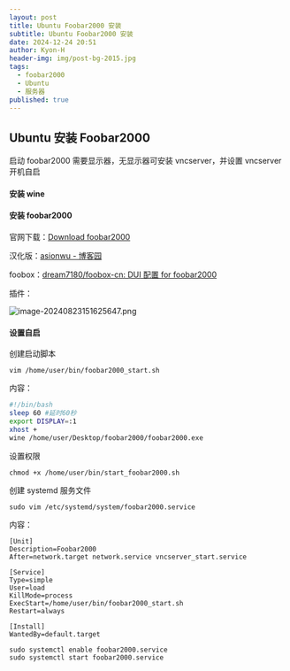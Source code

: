 ```yaml
---
layout: post
title: Ubuntu Foobar2000 安装
subtitle: Ubuntu Foobar2000 安装
date: 2024-12-24 20:51
author: Kyon-H
header-img: img/post-bg-2015.jpg
tags:
  - foobar2000
  - Ubuntu
  - 服务器
published: true
---
```

## Ubuntu 安装 Foobar2000

启动 foobar2000 需要显示器，无显示器可安装 vncserver，并设置 vncserver 开机自启

#### 安装 wine

#### 安装 foobar2000

官网下载：[Download foobar2000](https://www.foobar2000.org/download)

汉化版：[asionwu - 博客园](https://www.cnblogs.com/asionwu)

foobox：[dream7180/foobox-cn: DUI 配置 for foobar2000](https://github.com/dream7180/foobox-cn)

插件：

![image-20240823151625647.png](https://img.ghostliner.top/CdWaUe.png)

#### 设置自启

创建启动脚本

```shell
vim /home/user/bin/foobar2000_start.sh
```

内容：

```sh
#!/bin/bash
sleep 60 #延时60秒
export DISPLAY=:1
xhost +
wine /home/user/Desktop/foobar2000/foobar2000.exe
```

设置权限

```shell
chmod +x /home/user/bin/start_foobar2000.sh
```

创建 systemd 服务文件

```shell
sudo vim /etc/systemd/system/foobar2000.service
```

内容：

```
[Unit]
Description=Foobar2000
After=network.target network.service vncserver_start.service

[Service]
Type=simple
User=load
KillMode=process
ExecStart=/home/user/bin/foobar2000_start.sh
Restart=always

[Install]
WantedBy=default.target
```

```shell
sudo systemctl enable foobar2000.service
sudo systemctl start foobar2000.service
```
